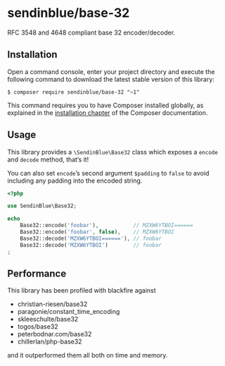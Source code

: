 # sendinblue/base-32

RFC 3548 and 4648 compliant base 32 encoder/decoder.

## Installation

Open a command console, enter your project directory and execute the
following command to download the latest stable version of this library:

```console
$ composer require sendinblue/base-32 "~1"
```

This command requires you to have Composer installed globally, as explained
in the [installation chapter](https://getcomposer.org/doc/00-intro.md)
of the Composer documentation.

## Usage

This library provides a `\SendinBlue\Base32` class which exposes a `encode` and `decode` method, that’s it!

You can also set `encode`’s second argument `$padding` to `false` to avoid including any padding into the encoded string.

```php
<?php

use SendinBlue\Base32;

echo
    Base32::encode('foobar'),           // MZXW6YTBOI======
    Base32::encode('foobar', false),    // MZXW6YTBOI
    Base32::decode('MZXW6YTBOI======'), // foobar
    Base32::decode('MZXW6YTBOI')        // foobar
;
```

## Performance

This library has been profiled with blackfire against

- christian-riesen/base32
- paragonie/constant_time_encoding
- skleeschulte/base32
- togos/base32
- peterbodnar.com/base32
- chillerlan/php-base32

and it outperformed them all both on time and memory.